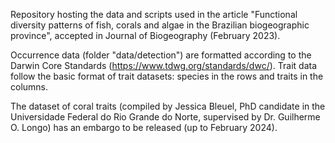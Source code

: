
Repository hosting the data and scripts used in the article "Functional diversity patterns of fish, corals and algae in the Brazilian biogeographic province", accepted in Journal of Biogeography (February 2023).

Occurrence data (folder "data/detection") are formatted according to the Darwin Core Standards (https://www.tdwg.org/standards/dwc/). Trait data follow the basic format of trait datasets: species in the rows and traits in the columns.

The dataset of coral traits (compiled by Jessica Bleuel, PhD candidate in the Universidade Federal do Rio Grande do Norte, supervised by Dr. Guilherme O. Longo) has an embargo to be released (up to February 2024).

